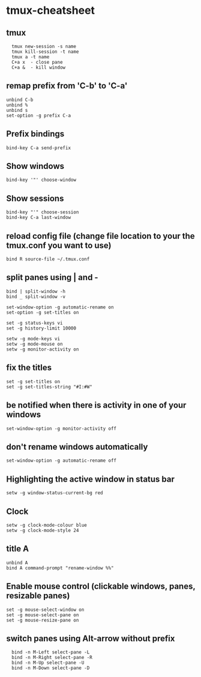 # tmux-cheatsheet

## tmux
      tmux new-session -s name
      tmux kill-session -t name
      tmux a -t name
      C+a x  - close pane
      C+a &  - kill window

## remap prefix from 'C-b' to 'C-a'
    unbind C-b
    unbind %
    unbind s
    set-option -g prefix C-a

## Prefix bindings
    bind-key C-a send-prefix

## Show windows
    bind-key '"' choose-window

## Show sessions
    bind-key "'" choose-session
    bind-key C-a last-window

## reload config file (change file location to your the tmux.conf you want to use)
    bind R source-file ~/.tmux.conf

## split panes using | and -
    bind | split-window -h
    bind _ split-window -v

    set-window-option -g automatic-rename on
    set-option -g set-titles on

    set -g status-keys vi
    set -g history-limit 10000

    setw -g mode-keys vi
    setw -g mode-mouse on
    setw -g monitor-activity on

## fix the titles
    set -g set-titles on
    set -g set-titles-string "#I:#W"

## be notified when there is activity in one of your windows
    set-window-option -g monitor-activity off

## don't rename windows automatically
    set-window-option -g automatic-rename off

## Highlighting the active window in status bar
    setw -g window-status-current-bg red

## Clock
    setw -g clock-mode-colour blue
    setw -g clock-mode-style 24

## title A
    unbind A
    bind A command-prompt "rename-window %%"

## Enable mouse control (clickable windows, panes, resizable panes)
    set -g mouse-select-window on
    set -g mouse-select-pane on
    set -g mouse-resize-pane on

## switch panes using Alt-arrow without prefix
      bind -n M-Left select-pane -L
      bind -n M-Right select-pane -R
      bind -n M-Up select-pane -U
      bind -n M-Down select-pane -D
